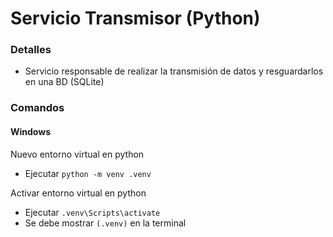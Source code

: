 # Servicio Transmisor (Python)

### Detalles

* Servicio responsable de realizar la transmisión de datos y resguardarlos en una BD (SQLite)

### Comandos

#### Windows

Nuevo entorno virtual en python

- Ejecutar `python -m venv .venv`

Activar entorno virtual en python
- Ejecutar `.venv\Scripts\activate`
- Se debe mostrar `(.venv)` en la terminal
